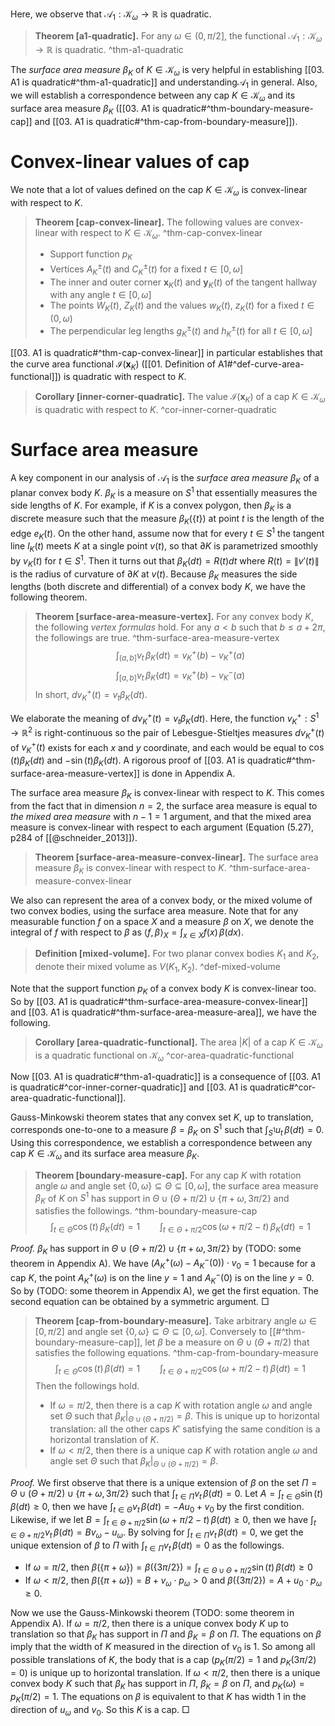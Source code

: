 Here, we observe that $\mathcal{A}_1 : \mathcal{K}_\omega \to \mathbb{R}$ is quadratic.

> __Theorem [a1-quadratic].__ For any $\omega \in (0, \pi/2]$, the functional $\mathcal{A}_1 : \mathcal{K}_{\omega} \to \mathbb{R}$ is quadratic. ^thm-a1-quadratic

The _surface area measure_ $\beta_K$ of $K \in \mathcal{K}_\omega$ is very helpful in establishing [[03. A1 is quadratic#^thm-a1-quadratic]] and understanding$\mathcal{A}_1$ in general. Also, we will establish a correspondence between any cap $K \in \mathcal{K}_\omega$ and its surface area measure $\beta_K$ ([[03. A1 is quadratic#^thm-boundary-measure-cap]] and [[03. A1 is quadratic#^thm-cap-from-boundary-measure]]).

# Convex-linear values of cap

We note that a lot of values defined on the cap $K \in \mathcal{K}_\omega$ is convex-linear with respect to $K$.

> __Theorem [cap-convex-linear].__ The following values are convex-linear with respect to $K \in \mathcal{K}_\omega$. ^thm-cap-convex-linear
> 
> - Support function $p_K$
> - Vertices $A^{\pm}_K(t)$ and $C^{\pm}_K(t)$ for a fixed $t \in [0, \omega]$
> - The inner and outer corner $\mathbf{x}_K(t)$ and $\mathbf{y}_K(t)$ of the tangent hallway with any angle $t \in [0, \omega]$
> - The points $W_K(t)$, $Z_K(t)$ and the values $w_K(t)$, $z_K(t)$ for a fixed $t \in (0, \omega)$
> - The perpendicular leg lengths $g^{\pm}_K(t)$ and $h^{\pm}_K(t)$ for all $t \in [0, \omega]$

[[03. A1 is quadratic#^thm-cap-convex-linear]] in particular establishes that the curve area functional $\mathcal{I}(\mathbf{x}_K)$ ([[01. Definition of A1#^def-curve-area-functional]]) is quadratic with respect to $K$.

> __Corollary [inner-corner-quadratic].__ The value $\mathcal{I}(\mathbf{x}_K)$ of a cap $K \in \mathcal{K}_\omega$ is quadratic with respect to $K$. ^cor-inner-corner-quadratic

# Surface area measure

A key component in our analysis of $\mathcal{A}_1$ is the _surface area measure_ $\beta_K$ of a planar convex body $K$. $\beta_K$ is a measure on $S^1$ that essentially measures the side lengths of $K$. For example, if $K$ is a convex polygon, then $\beta_K$ is a discrete measure such that the measure $\beta_K\left( \left\{ t \right\} \right)$ at point $t$ is the length of the edge $e_K(t)$. On the other hand, assume now that for every $t \in S^1$ the tangent line $l_K(t)$ meets $K$ at a single point $v(t)$, so that $\partial K$ is parametrized smoothly by $v_K(t)$ for $t \in S^1$. Then it turns out that $\beta_K(dt) = R(t) dt$ where $R(t) = \left\lVert v'(t) \right\rVert$ is the radius of curvature of $\partial K$ at $v(t)$. Because $\beta_K$ measures the side lengths (both discrete and differential) of a convex body $K$, we have the following theorem.

> __Theorem [surface-area-measure-vertex].__ For any convex body $K$, the following _vertex formulas_ hold. For any $a < b$ such that $b \leq a + 2\pi$, the followings are true. ^thm-surface-area-measure-vertex
$$
\int_{(a, b]} v_t \, \beta_K(dt) = v_K^+(b) - v_K^+(a) 
$$
$$
\int_{[a, b]} v_t \, \beta_K(dt) = v_K^+(b) - v_K^-(a) 
$$
> In short, $dv_K^+(t) = v_t \beta_K(dt)$.

We elaborate the meaning of $dv_K^+(t) = v_t \beta_K(dt)$. Here, the function $v_K^+ : S^1 \to \mathbb{R}^{2}$ is right-continuous so the pair of Lebesgue-Stieltjes measures $d v_K^+(t)$ of $v_K^+(t)$ exists for each $x$ and $y$ coordinate, and each would be equal to $\cos(t) \beta_K(dt)$ and $-\sin(t) \beta_K(dt)$. A rigorous proof of [[03. A1 is quadratic#^thm-surface-area-measure-vertex]] is done in Appendix A.

The surface area measure $\beta_K$ is convex-linear with respect to $K$. This comes from the fact that in dimension $n=2$, the surface area measure is equal to _the mixed area measure_ with $n-1 = 1$ argument, and that the mixed area measure is convex-linear with respect to each argument (Equation (5.27), p284 of [[@schneider_2013]]).

> __Theorem [surface-area-measure-convex-linear].__ The surface area measure $\beta_K$ is convex-linear with respect to $K$. ^thm-surface-area-measure-convex-linear

We also can represent the area of a convex body, or the mixed volume of two convex bodies, using the surface area measure. Note that for any measurable function $f$ on a space $X$ and a measure $\beta$ on $X$, we denote the integral of $f$ with respect to $\beta$ as $\left< f, \beta \right>_{X} = \int_{x \in X} f(x)\,\beta(dx)$.

> __Definition [mixed-volume].__ For two planar convex bodies $K_1$ and $K_2$, denote their mixed volume as $V(K_1, K_2)$. ^def-mixed-volume

Note that the support function $p_K$ of a convex body $K$ is convex-linear too. So by [[03. A1 is quadratic#^thm-surface-area-measure-convex-linear]] and [[03. A1 is quadratic#^thm-surface-area-measure-area]], we have the following.

> __Corollary [area-quadratic-functional].__ The area $|K|$ of a cap $K \in \mathcal{K}_{\omega}$ is a quadratic functional on $\mathcal{K}_\omega$ ^cor-area-quadratic-functional

Now [[03. A1 is quadratic#^thm-a1-quadratic]] is a consequence of [[03. A1 is quadratic#^cor-inner-corner-quadratic]] and [[03. A1 is quadratic#^cor-area-quadratic-functional]].

Gauss-Minkowski theorem states that any convex set $K$, up to translation, corresponds one-to-one to a measure $\beta = \beta_K$ on $S^1$ such that $\int_{S^1}u_t\,\beta(dt) = 0$. Using this correspondence, we establish a correspondence between any cap $K \in \mathcal{K}_\omega$ and its surface area measure $\beta_K$.

> __Theorem [boundary-measure-cap].__ For any cap $K$ with rotation angle $\omega$ and angle set $\left\{ 0, \omega \right\} \subseteq \Theta \subseteq [0, \omega]$, the surface area measure $\beta_K$ of $K$ on $S^1$ has support in $\Theta \cup (\Theta + \pi/2) \cup \{\pi + \omega, 3\pi/2\}$ and satisfies the followings. ^thm-boundary-measure-cap
$$
\int_{t \in \Theta} \cos(t) \, \beta_K(dt) = 1 \qquad \int_{t \in \Theta + \pi/2} \cos\left( \omega + \pi/2 - t \right)  \, \beta_K(dt) = 1
$$

_Proof._ $\beta_K$ has support in $\Theta \cup (\Theta + \pi/2) \cup \{\pi + \omega, 3\pi/2\}$ by (TODO: some theorem in Appendix A). We have $\left( A^+_K(\omega) - A^-_K(0) \right) \cdot v_0 = 1$ because for a cap $K$, the point $A_K^+(\omega)$ is on the line $y=1$ and $A_K^-(0)$ is on the line $y=0$. So by (TODO: some theorem in Appendix A), we get the first equation. The second equation can be obtained by a symmetric argument. □

> __Theorem [cap-from-boundary-measure].__ Take arbitrary angle $\omega \in [0, \pi/2]$ and angle set $\left\{ 0, \omega \right\} \subseteq \Theta \subseteq [0, \omega]$. Conversely to [[#^thm-boundary-measure-cap]], let $\beta$ be a measure on $\Theta \cup (\Theta + \pi/2)$ that satisfies the following equations. ^thm-cap-from-boundary-measure
$$
\int_{t \in \Theta} \cos(t) \, \beta(dt) = 1 \qquad \int_{t \in \Theta + \pi/2} \cos\left( \omega + \pi/2 - t \right)  \, \beta(dt) = 1
$$
> Then the followings hold.
> 
> - If $\omega = \pi/2$, then there is a cap $K$ with rotation angle $\omega$ and angle set $\Theta$ such that $\beta_K|_{\Theta \cup (\Theta + \pi/2)} = \beta$. This is unique up to horizontal translation: all the other caps $K'$ satisfying the same condition is a horizontal translation of $K$.
> - If $\omega < \pi/2$, then there is a unique cap $K$ with rotation angle $\omega$ and angle set $\Theta$ such that $\beta_K|_{\Theta \cup (\Theta + \pi/2)} = \beta$.

_Proof._ We first observe that there is a unique extension of $\beta$ on the set $\Pi = \Theta \cup (\Theta + \pi/2) \cup \{\pi + \omega, 3\pi/2\}$ such that $\int_{t \in \Pi} v_t \, \beta(dt) = 0$. Let $A = \int_{t \in \Theta}\sin(t)\,\beta(dt) \geq 0$, then we have $\int_{t \in \Theta} v_t \,\beta(dt) = - A u_0 + v_0$ by the first condition. Likewise, if we let $B = \int_{t \in \Theta + \pi / 2} \sin(\omega + \pi/2 - t)\,\beta(dt) \geq 0$, then we have $\int_{t \in \Theta + \pi/2}v_t\,\beta(dt) = B v_\omega - u_\omega$. By solving for $\int_{t \in \Pi} v_t \, \beta(dt) = 0$, we get the unique extension of $\beta$ to $\Pi$ with $\int_{t \in \Pi} v_t \, \beta(dt) = 0$ as the followings.

- If $\omega = \pi/2$, then $\beta(\left\{ \pi + \omega \right\}) = \beta(\left\{ 3\pi / 2 \right\}) = \int_{t \in \Theta \cup \Theta + \pi/2} \sin(t) \, \beta(dt) \geq 0$
- If $\omega < \pi/2$, then $\beta(\left\{ \pi + \omega \right\}) = B + v_\omega \cdot p_\omega > 0$ and $\beta(\left\{ 3 \pi/2 \right\}) = A + u_0 \cdot p_\omega \geq 0$.

Now we use the Gauss-Minkowski theorem (TODO: some theorem in Appendix A). If $\omega = \pi/2$, then there is a unique convex body $K$ up to translation so that $\beta_K$ has support in $\Pi$ and $\beta_K = \beta$ on $\Pi$. The equations on $\beta$ imply that the width of $K$ measured in the direction of $v_0$ is 1. So among all possible translations of $K$, the body that is a cap ($p_K(\pi/2) = 1$ and $p_K(3\pi/2) = 0$) is unique up to horizontal translation. If $\omega < \pi/2$, then there is a unique convex body $K$ such that $\beta_K$ has support in $\Pi$, $\beta_K = \beta$ on $\Pi$, and $p_K(\omega) = p_K(\pi/2) = 1$. The equations on $\beta$ is equivalent to that $K$ has width 1 in the direction of $u_\omega$ and $v_0$. So this $K$ is a cap. □